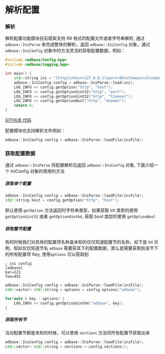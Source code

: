 # 解析配置

### 解析

解析配置功能模块目前框架支持 INI 格式的配置文件或者字符串解析, 通过 ` adbase::IniParse` 来完成整体的解析，返回 `adbase::IniConfig` 对象，通过 `adbase::IniConfig` 对象中的方法灵活的获取配置数据，例如：

```cpp
#include <adbase/Config.hpp>
#include <adbase/Logging.hpp>

int main() {
    std::string ini = "[http]\nhost=127.0.0.1\nport=80\ntimeout=3\ndaemon=yes\n";
    adbase::IniConfig config = adbase::IniParse::load(ini);
    LOG_INFO << config.getOption("http", "host");
    LOG_INFO << config.getOptionUint32("http", "port");
    LOG_INFO << config.getOptionUint32("http", "timeout");
    LOG_INFO << config.getOptionBool("http", "daemon");
    return 0;
}
```

[GITHUB 代码](https://github.com/weiboad/adbase/blob/master/example/config.cpp)

配置模块也支持解析文件例如：

```cpp
adbase::IniConfig config = adbase::IniParse::loadFile(iniFile);
```

### 获取配置数据

通过 `adbase::IniParse` 将配置解析后返回 `adbase::IniConfig` 对象, 下面介绍一个 IniConfig 对象的常用的方法

##### 获取单个配置

```cpp
adbase::IniConfig config = adbase::IniParse::loadFile(iniFile);
std::string host = config.getOption("http", "host");
```

默认使用 `getOption` 方法返回时字符串类型，如果获取 int 类型的使用 `getOptionUint32` 或者 `getOptionUint64`, 获取 bool 类型的使用 `getOptionBool`

##### 获取整节配置

有的时候我们对具体的配置项名称是未知的仅仅知道配置节的名称，如下是 ini 示例，假如仅仅知道节名 `adbase` 需要获其下的配置数据，那么就需要获取到该节下的所有配置项 Key, 使用`options` 可以获取到

```
; ini config
[adbase]
bar=123
foo=455
```

```cpp
adbase::IniConfig config = adbase::IniParse::loadFile(iniFile);
std::vector< std::string > options = config.options("adbase");

for(auto & key : options) {
	LOG_INFO << config.getOptionUint64("adbase", key);
}
```

##### 获取所有节

当对配置节都是未知的时候，可以使用 `sections` 方法将所有配置节获取出来

```cpp
adbase::IniConfig config = adbase::IniParse::loadFile(iniFile);
std::vector< std::string > sections = config.sections();
```
